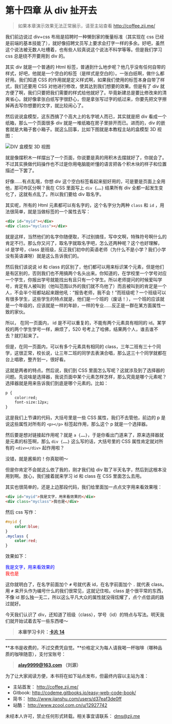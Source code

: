 第十四章 从 div 扯开去
===

> 如果本章演示效果无法正常展示，请至主站查看 http://coffee.zji.me/

我们前边说过 div+css 布局是招聘时一种懒到家的衡量标准（其实现在 css 已经是前端的基本技能了），就好像招聘文员写上要求会打字一样的多余。好吧，虽然这个说法被无数人吐槽着，也有些人较真说这个说法不科学等等。但是我们学习 css 总是绕不开要用到 div 的。

其实 div 就是一个普通的 Html 标签，普通到什么地步呢？他几乎没有任何自带的样式，好吧，他就是一个空白的标签（是样式是空白的）。一张白纸啊，做什么都好用。我们知道 CSS 的作用就是定义样式啊，如果我们使用的标签本身自带了样式，我们还要用 CSS 对他进行修改，使其达到我们想要的效果。但是有了 div 就方便了啊，我们只要把我们需要的样式给他就好了。毕竟新建总是要比修改来的清爽省心。就好像拿张白纸写字很舒心，但是拿张写过字的纸过来，你要先把文字擦掉再去写你想要的文字，就比较闹心了。

然后说说盒模型，这东西搞了个高大上的名字唬人而已，其实就是把 div 看成一个纸箱，那么一个页面很多 div 就是一堆纸箱在房子里排开而已。进而的，div 的嵌套就是大箱子套小箱子。就这么回事，比如下图就是本教程主站的盒模型 3D 视图：

![DIV 盒模型 3D 视图](http://coffee.zji.me/imgs/div-box.png)

就是像摆积木一样摆出了一个页面，你说要是真的用积木去摆就好了，你就会了。不过其实换做代码操作也不过是你用电脑能听懂的语言把各个积木块的样子和位置描述一下罢了。

好像……有点乱哦，你想 div 这个空白标签看起来挺好用的，可是要是页面上全用他，那可咋区分啊？我在 CSS 里面写上 `div {……}` 结果所有 div 全都一起发生变化了，这就有点乱了。所以我们要给 div 取名字。

其实呢，所有的 Html 元素都可以有名字的，这个名字分为两种 `class` 和 `id` ，用法很简单，就是当做标签的一个属性去写：

```html
<div id="myid"></div>
<div class="myclass"></div>
```

就是这样，当然他们的名字你随便取，不过别搞怪，写中文啊，特殊符号啊什么的肯定不行。那么你又问了，取名字就取名字吧，怎么还两种呢？这个也好理解， id 是学号，class 是班级，反正我们初中的英语老师（为什么不是小学？我们小学没有英语课呀）就是这么告诉我们的。

然后我们该说说 id 和 class 的区别了，他们都可以用来标识某个元素，但是他们是有区别的，否则我们也不用搞两个名头出来。你知道的，在学校里一个学号对应一个学生，你报出学号就能找出有且只有一个学生。所以老师提问的时候爱叫学号，肯定有人被叫到（他叫范围以外的我们就不鸟他了）而且被叫到的肯定是一个人，不会半个班都站起来跟他吼：“报告老师，我不会！”而班级呢？一个班级可以有很多学生，这些学生的特点就是，他们是一个班的（废话！），一个班的应该就是一个年级的，应该就是一样的年龄，一样的专业……反正是一群在某方面属性一致的家伙。

所以， 在同一页面内， id 是不可以重复的，不能有两个元素具有相同的 id。某学校的两个学生学号一样，麻烦了，520 号考上了哈佛，结果两个人，谁去谁不去？就打起来了。

但是，在同一页面内，可以有多个元素具有相同的 class，三年二班有三十个同学，这很正常，校长说，让三年二班的同学去表演合唱，那么这三十个同学就都在台上唱歌，整齐划一，很好看。

这就是两者的特点。然后说，我们到 CSS 里面怎么写呢？这就涉及到了选择器的问题。先说啥是选择器，我说页面中某个元素怎样怎样，那么究竟是哪个元素呢？选择器就是用来告诉我们到底是哪个元素的。比如：

```html
p {
	color:red;
	font-size:12px;
}
```

这是我们上节课的代码，大括号里是一些 CSS 属性，我们不去管他，前边的 p 是说这些属性对所有的 `<p></p>` 标签起作用，那么这个 p 就是一个选择器。

然后要是想对链接起作用呢？就是 `a {……}`，于是你看出门道来了，原来选择器就是元素的标签啊，那么 `div {……}` 这么写的话，大括号里的 CSS 属性肯定就对所有的 `<div></div>` 起作用啦？

没错，就是酱紫的！你真聪明～

但是你肯定不会就这么依了我的，刚才我们给 div 取了半天名字，然后到这根本没用到啊。放心，我们接着就来学习 id 和 class 在 CSS 里面怎么去用。

其实也很简单的，还是上边那段代码，我们给里面加一点点文字用来看效果哦：

```html
<div id="myid">我是文字，用来看效果的</div>
<div class="myclass">我也是</div>
```

然后 css 写作：

```css
#myid {
	color:blue;
}
.myclass {
	color:red;
}

```

效果如下：

<div style="color:blue;">我是文字，用来看效果的</div>
<div style="color:red;">我也是</div>

这你就明白了，在名字前面加个 `#` 号就代表 id，在名字前面加个 `.` 就代表 class。用 `#` 来开头作为编号什么的我们很常见，这就记住啦。class 是个很平常的东西，不像 id 那么独一无二，所以这么平凡大众的属性就没得炫耀了，点个点低调的路过就好。

今天我们认识了 div，还知道了班级（class），学号（id）的特点与写法。明天我们就开始试着去写一些东西喽～

> **本章学习卡片：[卡片 14](http://coffee.zji.me/card.html?name=chapter14)**

---

**本书是收费的，不过交费凭自觉。**价格定义为每人请我喝一杯咖啡（哪种品质的咖啡随意），支付宝账号：

> **alay9999@163.com  （刘源）**

为了让大家阅读方便，本书将在如下站点发布，但最终内容以主站为准：

* 主站首发： http://coffee.zji.me/
* Gitbook: http://codeme.gitbooks.io/easy-web-code-book/
* 简书： http://www.jianshu.com/users/d37eaf3de0ff
* 站酷： http://www.zcool.com.cn/u/12927742

未经本人许可，禁止任何形式转载。相关事宜请联系： dms@zji.me